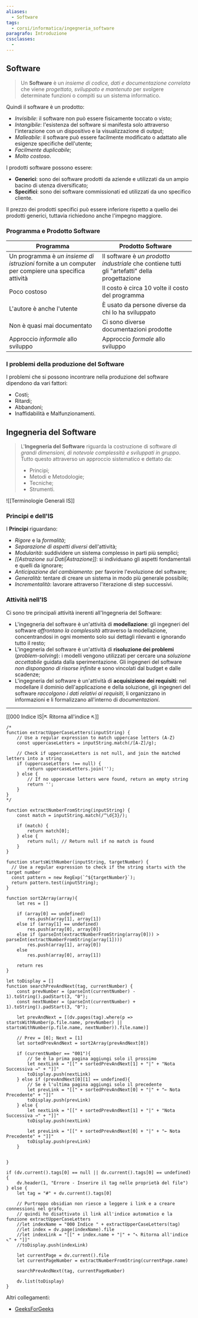```yaml
---
aliases:
  - Software
tags:
  - corsi/informatica/ingegneria_software
paragrafo: Introduzione
cssclasses:
  - 
---
```

## Software
>Un **Software** è un *insieme di codice, dati e documentazione correlata* che viene *progettato, sviluppato e mantenuto* per svolgere determinate funzioni o compiti su un sistema informatico.

Quindi il software è un prodotto:
- *Invisibile*: il software non può essere fisicamente toccato o visto;
- *Intangibile*: l'esistenza del software si manifesta solo attraverso l'interazione con un dispositivo e la visualizzazione di output;
- *Malleabile*: il software può essere facilmente modificato o adattato alle esigenze specifiche dell'utente;
- *Facilmente duplicabile*;
- *Molto costoso*.

I prodotti software possono essere:
- **Generici**: sono dei software prodotti da aziende e utilizzati da un ampio bacino di utenza diversificato;
- **Specifici**: sono dei software commissionati ed utilizzati da uno specifico cliente.

Il prezzo dei prodotti specifici può essere inferiore rispetto a quello dei prodotti generici, tuttavia richiedono anche l'impegno maggiore.

### Programma e Prodotto Software
| Programma | Prodotto Software |
| ---- | ---- |
| Un programma è *un insieme di istruzioni* fornite a un computer per compiere una specifica attività | Il software è *un prodotto industriale* che contiene tutti gli "artefatti" della progettazione |
| Poco costoso | Il costo è circa 10 volte il costo del programma |
| L'autore è anche l'utente | È usato da persone diverse da chi lo ha sviluppato |
| Non è quasi mai documentato | Ci sono diverse documentazioni prodotte |
| Approccio *informale* allo sviluppo | Approccio *formale* allo sviluppo |

### I problemi della produzione del Software
I problemi che si possono incontrare nella produzione del software dipendono da vari fattori: 
- Costi;
- Ritardi;
- Abbandoni;
- Inaffidabilità e Malfunzionamenti.

## Ingegneria del Software
>L'**Ingegneria del Software** riguarda la costruzione di software *di grandi dimensioni, di notevole complessità e sviluppati in gruppo*. Tutto questo attraverso un approccio sistematico e dettato da:
>- Principi;
>- Metodi e Metodologie; 
>- Tecniche;
>- Strumenti.

![[Terminologie Generali IS]]

### Principi e dell'IS
I **Principi** riguardano:
- *Rigore* e la *formalità*;
- *Separazione di aspetti diversi* dell'attività;
- *Modularità*: suddividere un sistema complesso in parti più semplici;
- *[[Astrazione sui Dati|Astrazione]]*: si individuano gli aspetti fondamentali e quelli da ignorare;
- *Anticipazione del cambiamento*: per favorire l'evoluzione del software;
- *Generalità*: tentare di creare un sistema in modo più generale possibile;
- *Incrementalità*: lavorare attraverso l'iterazione di step successivi.

### Attività nell'IS
Ci sono tre principali attività inerenti all'Ingegneria del Software:
- L'ingegneria del software è un'attività di **modellazione**: gli ingegneri del software *affrontano la complessità* attraverso la modellazione, concentrandosi in ogni momento solo sui dettagli rilevanti e ignorando tutto il resto;
- L'ingegneria del software è un'attività di **risoluzione dei problemi** (*problem-solving*): i modelli vengono utilizzati per cercare una *soluzione accettabile* guidata dalla sperimentazione. Gli ingegneri del software *non dispongono di risorse infinite* e sono vincolati dal budget e dalle scadenze;
- L'ingegneria del software è un'attività di **acquisizione dei requisiti**: nel modellare il dominio dell'applicazione e della soluzione, gli ingegneri del software *raccolgono i dati relativi ai requisiti*, li organizzano in informazioni e li formalizzano all'interno di *documentazioni*.


___
[[000 Indice IS|↖ Ritorna all'indice ↖]]

```dataviewjs
/*
function extractUpperCaseLetters(inputString) {
	// Use a regular expression to match uppercase letters (A-Z)
	const uppercaseLetters = inputString.match(/[A-Z]/g);
	
	// Check if uppercaseLetters is not null, and join the matched letters into a string
	if (uppercaseLetters !== null) {
		return uppercaseLetters.join('');
	} else {
	    // If no uppercase letters were found, return an empty string
	    return '';
	}
}
*/

function extractNumberFromString(inputString) {
	const match = inputString.match(/^\d{3}/);
	
	if (match) {
		return match[0];
	} else {
		return null; // Return null if no match is found
	}
}

function startsWithNumber(inputString, targetNumber) {
  // Use a regular expression to check if the string starts with the target number
  const pattern = new RegExp(`^${targetNumber}`);
  return pattern.test(inputString);
}

function sort2Array(array){
	let res = []
	
	if (array[0] == undefined)
		res.push(array[1], array[1])
	else if (array[1] == undefined)
		res.push(array[0], array[0])
	else if (parseInt(extractNumberFromString(array[0])) > parseInt(extractNumberFromString(array[1])))
		res.push(array[1], array[0])
	else
		res.push(array[0], array[1])
	
	return res
}

let toDisplay = []
function searchPrevAndNext(tag, currentNumber) {
	const prevNumber = (parseInt(currentNumber) - 1).toString().padStart(3, "0");
	const nextNumber = (parseInt(currentNumber) + 1).toString().padStart(3, "0");
	
	let prevAndNext = [(dv.pages(tag).where(p => startsWithNumber(p.file.name, prevNumber) || startsWithNumber(p.file.name, nextNumber)).file.name)]
	
	// Prev = [0]; Next = [1]
	let sortedPrevAndNext = sort2Array(prevAndNext[0])
	
	if (currentNumber == "001"){ 
		// Se è la prima pagina aggiungi solo il prossimo
		let nextLink = "[[" + sortedPrevAndNext[1] + "|" + "Nota Successiva →" + "]]"
		toDisplay.push(nextLink)
	} else if (prevAndNext[0][1] == undefined){
		// Se è l'ultima pagina aggiungi solo il precedente
		let prevLink = "[[" + sortedPrevAndNext[0] + "|" + "← Nota Precedente" + "]]"
		toDisplay.push(prevLink)
	} else {
		let nextLink = "[[" + sortedPrevAndNext[1] + "|" + "Nota Successiva →" + "]]"
		toDisplay.push(nextLink)
		
		let prevLink = "[[" + sortedPrevAndNext[0] + "|" + "← Nota Precedente" + "]]"
		toDisplay.push(prevLink)
	}
	
	
}

if (dv.current().tags[0] == null || dv.current().tags[0] == undefined){
	dv.header(1, "Errore - Inserire il tag nelle proprietà del file")
} else {
	let tag = "#" + dv.current().tags[0]

	// Purtroppo obsidian non riesce a leggere i link e a creare connessioni nel grafo,
	// quindi ho disattivato il link all'indice automatico e la funzione extractUpperCaseLetters
	//let indexName = "000 Indice " + extractUpperCaseLetters(tag)
	//let index = dv.page(indexName).file
	//let indexLink = "[[" + index.name + "|" + "↖ Ritorna all'indice ↖" + "]]"
	//toDisplay.push(indexLink)
	
	let currentPage = dv.current().file
	let currentPageNumber = extractNumberFromString(currentPage.name)
	
	searchPrevAndNext(tag, currentPageNumber)
	
	dv.list(toDisplay)
}
```

Altri collegamenti: 
- [GeeksForGeeks](https://www.geeksforgeeks.org/software-engineering)